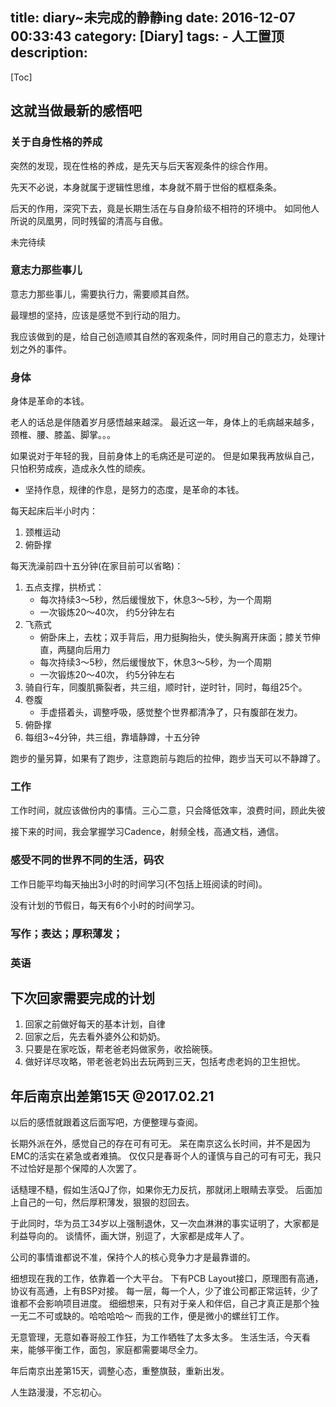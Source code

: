 title: diary~未完成的静静ing
date: 2016-12-07 00:33:43
category: [Diary]
tags:
    - 人工置顶
description:
---
[Toc]

## 这就当做最新的感悟吧

### 关于自身性格的养成

突然的发现，现在性格的养成，是先天与后天客观条件的综合作用。

先天不必说，本身就属于逻辑性思维，本身就不屑于世俗的框框条条。

后天的作用，深究下去，竟是长期生活在与自身阶级不相符的环境中。
如同他人所说的凤凰男，同时残留的清高与自傲。

未完待续

### 意志力那些事儿

意志力那些事儿，需要执行力，需要顺其自然。

最理想的坚持，应该是感觉不到行动的阻力。

我应该做到的是，给自己创造顺其自然的客观条件，同时用自己的意志力，处理计划之外的事件。

### 身体

身体是革命的本钱。

老人的话总是伴随着岁月感悟越来越深。
最近这一年，身体上的毛病越来越多，颈椎、腰、膝盖、脚掌。。。

如果说对于年轻的我，目前身体上的毛病还是可逆的。
但是如果我再放纵自己，只怕积劳成疾，造成永久性的顽疾。

*   坚持作息，规律的作息，是努力的态度，是革命的本钱。

每天起床后半小时内：
1.  颈椎运动
2.  俯卧撑

每天洗澡前四十五分钟(在家目前可以省略)：
1.  五点支撑，拱桥式：
    *   每次持续3～5秒，然后缓慢放下，休息3～5秒，为一个周期
    *   一次锻炼20～40次， 约5分钟左右
2.  飞燕式 
    *   俯卧床上，去枕；双手背后，用力挺胸抬头，使头胸离开床面；膝关节伸直，两腿向后用力
    *   每次持续3～5秒，然后缓慢放下，休息3～5秒，为一个周期
    *   一次锻炼20～40次， 约5分钟左右
3.  骑自行车，同腹肌撕裂者，共三组，顺时针，逆时针，同时，每组25个。
4.  卷腹
    *   手虚搭着头，调整呼吸，感觉整个世界都清净了，只有腹部在发力。
5.  俯卧撑
6.  每组3~4分钟，共三组，靠墙静蹲，十五分钟

跑步的量另算，如果有了跑步，注意跑前与跑后的拉伸，跑步当天可以不静蹲了。

### 工作

工作时间，就应该做份内的事情。三心二意，只会降低效率，浪费时间，顾此失彼

接下来的时间，我会掌握学习Cadence，射频全栈，高通文档，通信。


### 感受不同的世界不同的生活，码农

工作日能平均每天抽出3小时的时间学习(不包括上班阅读的时间)。

没有计划的节假日，每天有6个小时的时间学习。

### 写作；表达；厚积薄发；


### 英语


## 下次回家需要完成的计划

1. 回家之前做好每天的基本计划，自律
2. 回家之后，先去看外婆外公和奶奶。
3. 只要是在家吃饭，帮老爸老妈做家务，收拾碗筷。
4. 做好详尽攻略，带老爸老妈出去玩两到三天，包括考虑老妈的卫生担忧。

## 年后南京出差第15天 @2017.02.21

以后的感悟就跟着这后面写吧，方便整理与查阅。

长期外派在外，感觉自己的存在可有可无。
呆在南京这么长时间，并不是因为EMC的活实在紧急或者难搞。
仅仅只是春哥个人的谨慎与自己的可有可无，我只不过恰好是那个保障的人次罢了。

话糙理不糙，假如生活QJ了你，如果你无力反抗，那就闭上眼睛去享受。
后面加上自己的一句，然后厚积薄发，狠狠的怼回去。

于此同时，华为员工34岁以上强制退休，又一次血淋淋的事实证明了，大家都是利益导向的。
谈情怀，画大饼，别逗了，大家都是成年人了。

公司的事情谁都说不准，保持个人的核心竞争力才是最靠谱的。

细想现在我的工作，依靠着一个大平台。
下有PCB Layout接口，原理图有高通，协议有高通，上有BSP对接。
每一层，每一个人，少了谁公司都正常运转，少了谁都不会影响项目进度。
细细想来，只有对于亲人和伴侣，自己才真正是那个独一无二不可或缺的。哈哈哈哈～
而我的工作，便是微小的螺丝钉工作。

无意管理，无意如春哥般工作狂，为工作牺牲了太多太多。
生活生活，今天看来，能够平衡工作，面包，家庭都需要竭尽全力。

年后南京出差第15天，调整心态，重整旗鼓，重新出发。

人生路漫漫，不忘初心。
